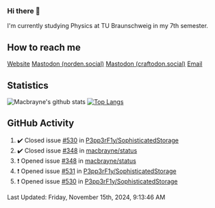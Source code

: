 ### Hi there 👋
I'm currently studying Physics at TU Braunschweig in my 7th semester.

## How to reach me
[Website](https://florentin-schleuss.de)
<a rel="me" href="https://norden.social/@florentin">Mastodon (norden.social)</a>
<a rel="me" href="https://craftodon.social/@frodolon">Mastodon (craftodon.social)</a>
[Email](mailto:hello@macbrayne.de)

## Statistics
![Macbrayne's github stats](https://github-readme-stats.vercel.app/api?username=macbrayne&count_private=true&show_icons=true&hide_rank=true&custom_title=macbrayne's%20GitHub%20Stats)
[![Top Langs](https://github-readme-stats.vercel.app/api/top-langs/?username=macbrayne&exclude_repo=liftron&layout=compact)](https://github.com/anuraghazra/github-readme-stats)
## GitHub Activity

<!--RECENT_ACTIVITY:start-->
1. ✔️ Closed issue [#530](https://github.com/P3pp3rF1y/SophisticatedStorage/issues/530) in [P3pp3rF1y/SophisticatedStorage](https://github.com/P3pp3rF1y/SophisticatedStorage)
2. ✔️ Closed issue [#348](https://github.com/macbrayne/status/issues/348) in [macbrayne/status](https://github.com/macbrayne/status)
3. ❗️ Opened issue [#348](https://github.com/macbrayne/status/issues/348) in [macbrayne/status](https://github.com/macbrayne/status)
4. ❗️ Opened issue [#531](https://github.com/P3pp3rF1y/SophisticatedStorage/issues/531) in [P3pp3rF1y/SophisticatedStorage](https://github.com/P3pp3rF1y/SophisticatedStorage)
5. ❗️ Opened issue [#530](https://github.com/P3pp3rF1y/SophisticatedStorage/issues/530) in [P3pp3rF1y/SophisticatedStorage](https://github.com/P3pp3rF1y/SophisticatedStorage)
<!--RECENT_ACTIVITY:end-->

<!--RECENT_ACTIVITY:last_update-->
Last Updated: Friday, November 15th, 2024, 9:13:46 AM
<!--RECENT_ACTIVITY:last_update_end-->


<!--
**macbrayne/macbrayne** is a ✨ _special_ ✨ repository because its `README.md` (this file) appears on your GitHub profile.

Here are some ideas to get you started:

- 🔭 I’m currently working on ...
- 🌱 I’m currently learning ...
- 👯 I’m looking to collaborate on ...
- 🤔 I’m looking for help with ...
- 💬 Ask me about ...
- 📫 How to reach me: ...
- 😄 Pronouns: ...
- ⚡ Fun fact: ...
-->
